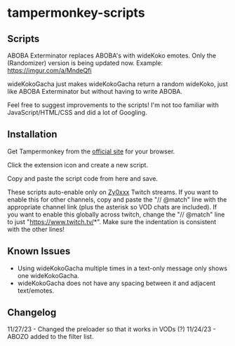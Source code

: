# tampermonkey-scripts

## Scripts

ABOBA Exterminator replaces ABOBA's with wideKoko emotes. Only the (Randomizer) version is being updated now. Example: https://imgur.com/a/MndeQfi

wideKokoGacha just makes wideKokoGacha return a random wideKoko, just like ABOBA Exterminator but without having to write ABOBA. 

Feel free to suggest improvements to the scripts! I'm not too familiar with JavaScript/HTML/CSS and did a lot of Googling.

## Installation

Get Tampermonkey from the [official site](https://www.tampermonkey.net/) for your browser. 

Click the extension icon and create a new script. 

Copy and paste the script code from here and save. 

These scripts auto-enable only on [Zy0xxx](https://www.twitch.tv/zy0xxx) Twitch streams. If you want to enable this for other channels,  copy and paste the  "// @match" line with the appropriate channel link (plus the asterisk so VOD chats are included). If you want to enable this globally across twitch, change the "// @match" line to just "https://www.twitch.tv/*". Make sure the indentation is consistent with the other lines!

## Known Issues

- Using wideKokoGacha multiple times in a text-only message only shows one wideKokoGacha.
- wideKokoGacha does not have any spacing between it and adjacent text/emotes. 

## Changelog

11/27/23 - Changed the preloader so that it works in VODs (?)
11/24/23 - ABOZO added to the filter list.
